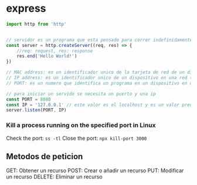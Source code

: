 # express

```js
import http from 'http'


// servidor es un programa que esta pensado para correr indefinidamente, que va reviser preguntas y las va a responder, esas preguntas se llaman eventos
const server = http.createServer((req, res) => {
    //req: request, res: response
    res.end('Hello World!')
})

// MAC address: es un identificador unico de la tarjeta de red de un dispositivo conectado a una red
// IP address: es un identificador unico de un dispositivo en una red (internet, red local, etc)
// PORT: es un numero que identifica un programa en un dispositivo en una red

// para iniciar un servido se necesita un puerto y una ip
const PORT = 8080
const IP = '127.0.0.1' // este valor es el localhost y es un valor predeterminado
server.listen(PORT, IP)
```

### Kill a process running on the specified port in Linux

Check the port: `ss -tl`
Close the port: `npx kill-port 3000`


## Metodos de peticion


GET: Obtener un recurso
POST: Crear o añadir un recurso
PUT: Modificar un recurso
DELETE: Eliminar un recurso